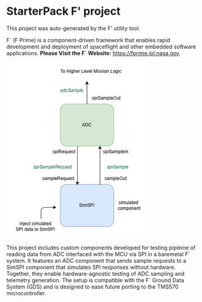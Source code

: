 # StarterPack F' project

This project was auto-generated by the F' utility tool. 

F´ (F Prime) is a component-driven framework that enables rapid development and deployment of spaceflight and other embedded software applications.
**Please Visit the F´ Website:** https://fprime.jpl.nasa.gov.

![Software Architecture](docs/SoftwareArchitecture.png)

This project includes custom components developed for testing pipleine of reading data from ADC interfaced with the MCU via SPI in a baremetal F´ system. It features an ADC component that sends sample requests to a SimSPI component that simulates SPI responses without hardware. Together, they enable hardware-agnostic testing of ADC sampling and telemetry generation. The setup is compatible with the F´ Ground Data System (GDS) and is designed to ease future porting to the TMS570 microcontroller.